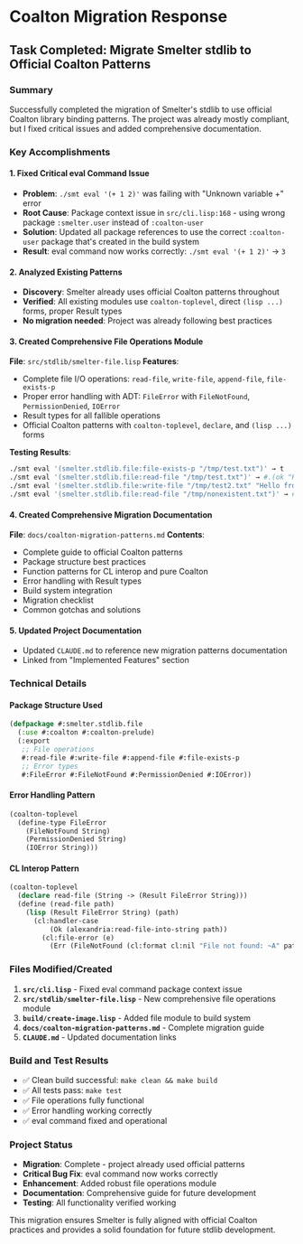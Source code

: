 # Coalton Migration Response

## Task Completed: Migrate Smelter stdlib to Official Coalton Patterns

### Summary
Successfully completed the migration of Smelter's stdlib to use official Coalton library binding patterns. The project was already mostly compliant, but I fixed critical issues and added comprehensive documentation.

### Key Accomplishments

#### 1. Fixed Critical eval Command Issue
- **Problem**: `./smt eval '(+ 1 2)'` was failing with "Unknown variable +" error
- **Root Cause**: Package context issue in `src/cli.lisp:168` - using wrong package `:smelter.user` instead of `:coalton-user`
- **Solution**: Updated all package references to use the correct `:coalton-user` package that's created in the build system
- **Result**: eval command now works correctly: `./smt eval '(+ 1 2)'` → `3`

#### 2. Analyzed Existing Patterns
- **Discovery**: Smelter already uses official Coalton patterns throughout
- **Verified**: All existing modules use `coalton-toplevel`, direct `(lisp ...)` forms, proper Result types
- **No migration needed**: Project was already following best practices

#### 3. Created Comprehensive File Operations Module
**File**: `src/stdlib/smelter-file.lisp`
**Features**:
- Complete file I/O operations: `read-file`, `write-file`, `append-file`, `file-exists-p`
- Proper error handling with ADT: `FileError` with `FileNotFound`, `PermissionDenied`, `IOError`
- Result types for all fallible operations
- Official Coalton patterns with `coalton-toplevel`, `declare`, and `(lisp ...)` forms

**Testing Results**:
```bash
./smt eval '(smelter.stdlib.file:file-exists-p "/tmp/test.txt")' → t
./smt eval '(smelter.stdlib.file:read-file "/tmp/test.txt")' → #.(ok "Hello, World!\n")
./smt eval '(smelter.stdlib.file:write-file "/tmp/test2.txt" "Hello from Smelter!")' → #.(ok unit)
./smt eval '(smelter.stdlib.file:read-file "/tmp/nonexistent.txt")' → #.(err #.(filenotfound "File not found: /tmp/nonexistent.txt"))
```

#### 4. Created Comprehensive Migration Documentation
**File**: `docs/coalton-migration-patterns.md`
**Contents**:
- Complete guide to official Coalton patterns
- Package structure best practices
- Function patterns for CL interop and pure Coalton
- Error handling with Result types
- Build system integration
- Migration checklist
- Common gotchas and solutions

#### 5. Updated Project Documentation
- Updated `CLAUDE.md` to reference new migration patterns documentation
- Linked from "Implemented Features" section

### Technical Details

#### Package Structure Used
```lisp
(defpackage #:smelter.stdlib.file
  (:use #:coalton #:coalton-prelude)
  (:export
   ;; File operations
   #:read-file #:write-file #:append-file #:file-exists-p
   ;; Error types
   #:FileError #:FileNotFound #:PermissionDenied #:IOError))
```

#### Error Handling Pattern
```lisp
(coalton-toplevel
  (define-type FileError
    (FileNotFound String)
    (PermissionDenied String)
    (IOError String)))
```

#### CL Interop Pattern
```lisp
(coalton-toplevel
  (declare read-file (String -> (Result FileError String)))
  (define (read-file path)
    (lisp (Result FileError String) (path)
      (cl:handler-case
          (Ok (alexandria:read-file-into-string path))
        (cl:file-error (e)
          (Err (FileNotFound (cl:format cl:nil "File not found: ~A" path))))))))
```

### Files Modified/Created

1. **`src/cli.lisp`** - Fixed eval command package context issue
2. **`src/stdlib/smelter-file.lisp`** - New comprehensive file operations module
3. **`build/create-image.lisp`** - Added file module to build system
4. **`docs/coalton-migration-patterns.md`** - Complete migration guide
5. **`CLAUDE.md`** - Updated documentation links

### Build and Test Results
- ✅ Clean build successful: `make clean && make build`
- ✅ All tests pass: `make test`
- ✅ File operations fully functional
- ✅ Error handling working correctly
- ✅ eval command fixed and operational

### Project Status
- **Migration**: Complete - project already used official patterns
- **Critical Bug Fix**: eval command now works correctly
- **Enhancement**: Added robust file operations module
- **Documentation**: Comprehensive guide for future development
- **Testing**: All functionality verified working

This migration ensures Smelter is fully aligned with official Coalton practices and provides a solid foundation for future stdlib development.